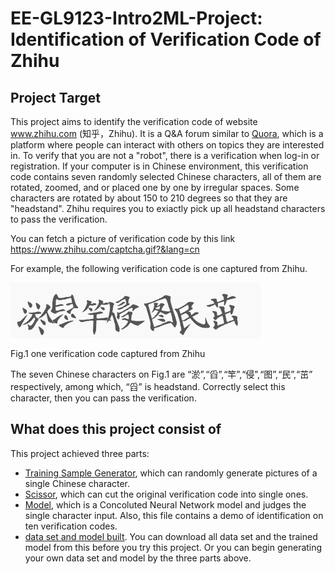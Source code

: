 # EE-GL9123-Intro2ML-Project: Identification of Verification Code of Zhihu
## Project Target
This project aims to identify the verification code of website www.zhihu.com (知乎，Zhihu). It is a Q&A forum similar to [Quora](www.quora.com), which is a platform where people can interact with others on topics they are interested in. To verify that you are not a "robot", there is a verification when log-in or registration. If your computer is in Chinese environment, this verification code contains seven randomly selected Chinese characters, all of them are rotated, zoomed, and or placed one by one by irregular spaces. Some characters are rotated by about 150 to 210 degrees so that they are "headstand". Zhihu requires you to exiactly pick up all headstand characters to pass the verification. 

You can fetch a picture of verification code by this link https://www.zhihu.com/captcha.gif?&lang=cn

For example, the following verification code is one captured from Zhihu.

![image](https://github.com/crackml/EE-GL9123-Intro2ML-Project/blob/master/captcha010.png)

Fig.1 one verification code captured from Zhihu

The seven Chinese characters on Fig.1 are “淤”,“舀”,“竿”,“侵”,“图”,“民”,“茁” respectively, among which, “舀” is headstand. Correctly select this character, then you can pass the verification.

## What does this project consist of

This project achieved three parts: 
* [Training Sample Generator](https://github.com/crackml/EE-GL9123-Intro2ML-Project/blob/master/Training_Sample_Generator.ipynb), which can randomly generate pictures of a single Chinese character.
* [Scissor](https://github.com/crackml/EE-GL9123-Intro2ML-Project/blob/master/Scissor.ipynb), which can cut the original verification code into single ones.
* [Model](https://github.com/crackml/EE-GL9123-Intro2ML-Project/blob/master/Model.ipynb), which is a Concoluted Neural Network model and judges the single character input. Also, this file contains a demo of identification on ten verification codes.
* [data set and model built](https://drive.google.com/open?id=1pGDAJQJRW5dj1jv4YBpdMXLWqXTsbAal). You can download all data set and the trained model from this before you try this project. Or you can begin generating your own data set and model by the three parts above.
